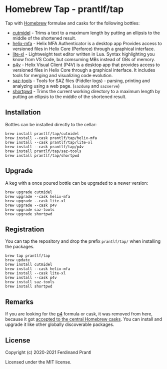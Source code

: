 # Homebrew Tap - prantlf/tap

Tap with [Homebrew] formulae and casks for the following bottles:

* [cutmidel] - Trims a text to a maximum length by putting an ellipsis to the middle of the shortened result.
* [helix-mfa] - Helix MFA Authenticator is a desktop app Provides access to versioned files in Helix Core (Perforce) through a graphical interface.
* [lite-xl] - Lightweight text editor written in Lua. Syntax highlighting you know from VS Code, but comsuming MBs instead of GBs of memory.
* [p4v] - Helix Visual Client (P4V) is a desktop app that provides access to versioned files in Helix Core through a graphical interface. It includes tools for merging and visualizing code evolution.
* [saz-tools] - Tools for SAZ files (Fiddler logs) - parsing, printing and analyzing using a web page. (`sazdump` and `sazserve`) 
* [shortpwd] - Trims the current working directory to a maximum length by putting an ellipsis to the middle of the shortened result.

## Installation

Bottles can be installed directly to the cellar:

    brew install prantlf/tap/cutmidel
    brew install --cask prantlf/tap/helix-mfa
    brew install --cask prantlf/tap/lite-xl
    brew install --cask prantlf/tap/p4v
    brew install prantlf/tap/saz-tools
    brew install prantlf/tap/shortpwd

## Upgrade

A keg with a once poured bottle can be upgraded to a newer version:

    brew upgrade cutmidel
    brew upgrade --cask helix-mfa
    brew upgrade --cask lite-xl
    brew upgrade --cask p4v
    brew upgrade saz-tools
    brew upgrade shortpwd

## Registration

You can tap the repository and drop the prefix `prantlf/tap/` when installing the packages.

    brew tap prantlf/tap
    brew update
    brew install cutmidel
    brew install --cask helix-mfa
    brew install --cask lite-xl
    brew install --cask p4v
    brew install saz-tools
    brew install shortpwd

## Remarks

If you are looking for the [p4] formula or cask, it was removed from here, because it got [accepted to the central Homebrew casks]. You can install and upgrade it like other globally discoverable packages.

## License

Copyright (c) 2020-2021 Ferdinand Prantl

Licensed under the MIT license.

[Homebrew]: https://brew.sh/
[cutmidel]: https://github.com/prantlf/cutmidel
[helix-mfa]: https://www.perforce.com/downloads/helix-mfa-authenticator
[lite-xl]: https://github.com/franko/lite-xl#readme
[p4]: https://www.perforce.com/products/helix-core-apps/command-line-client
[p4v]: https://www.perforce.com/products/helix-core-apps/helix-visual-client-p4v
[accepted to the central Homebrew casks]: https://formulae.brew.sh/cask/p4#default
[saz-tools]: https://github.com/prantlf/saz-tools
[shortpwd]: https://github.com/prantlf/shortpwd
